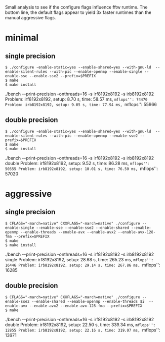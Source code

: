 Small analysis to see if the configure flags influence fftw runtime. The bottom line, the default flags appear to yield 3x faster runtimes than the manual aggressive flags.

# minimal 

## single precision

```
$ ./configure -enable-static=yes --enable-shared=yes --with-gnu-ld  --enable-silent-rules --with-pic --enable-openmp --enable-single --enable-sse --enable-sse2 --prefix=$PREFIX
$ make
$ make install
```

./bench --print-precision -onthreads=16 -s irf8192x8192 -s irb8192x8192
Problem: irf8192x8192, setup: 8.70 s, time: 58.57 ms, ``mflops'': 74470
Problem: irb8192x8192, setup: 9.05 s, time: 77.94 ms, ``mflops'': 55966

## double precision

```
$ ./configure -enable-static=yes --enable-shared=yes --with-gnu-ld  --enable-silent-rules --with-pic --enable-openmp --enable-sse2 --prefix=$PREFIX
$ make
$ make install
```

./bench --print-precision -onthreads=16 -s irf8192x8192 -s irb8192x8192
double
Problem: irf8192x8192, setup: 9.52 s, time: 86.28 ms, ``mflops'': 50555
Problem: irb8192x8192, setup: 10.01 s, time: 76.50 ms, ``mflops'': 57020

# aggressive 

## single precision

```
$ CFLAGS="-march=native" CXXFLAGS="-march=native" ./configure --enable-single --enable-sse --enable-sse2 --enable-shared --enable-openmp --enable-threads --enable-avx --enable-avx2 --enable-avx-128-fma --prefix=$PREFIX
$ make
$ make install
```

./bench --print-precision -onthreads=16 -s irf8192x8192 -s irb8192x8192
single
Problem: irf8192x8192, setup: 28.68 s, time: 265.23 ms, ``mflops'': 16446
Problem: irb8192x8192, setup: 29.14 s, time: 267.86 ms, ``mflops'': 16285

## double precision


```
$ CFLAGS="-march=native" CXXFLAGS="-march=native" ./configure --enable-sse2 --enable-shared --enable-openmp --enable-threads $i  --enable-avx --enable-avx2 --enable-avx-128-fma --prefix=$PREFIX
$ make
```

./bench --print-precision -onthreads=16 -s irf8192x8192 -s irb8192x8192
double
Problem: irf8192x8192, setup: 22.50 s, time: 339.34 ms, ``mflops'': 12855
Problem: irb8192x8192, setup: 22.16 s, time: 319.07 ms, ``mflops'': 13671
